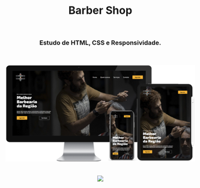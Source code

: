 <h1 align="center">
  Barber Shop</h1>
<br>
<h3 align="center">Estudo de HTML, CSS e Responsividade.</h3>
<br>
<br>

<div align="center">
  <img width="800px" src="https://github.com/feliperyo/barber-shop/blob/master/assets/mockup.png?raw=true"/>
</div>

<br>
<br>
<div align="center">
<a href="https://feliperyo.github.io/barber-shop/" target="_blank"><img src="https://img.shields.io/website-up-down-green-red/http/monip.org.svg"></a>
</div>

